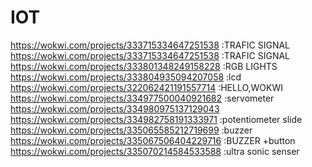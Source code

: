 # IOT

https://wokwi.com/projects/333715334647251538 :TRAFIC SIGNAL<br>
https://wokwi.com/projects/333715334647251538 :TRAFIC SIGNAL<br>
https://wokwi.com/projects/333801348249158228 :RGB LIGHTS<br>
https://wokwi.com/projects/333804935094207058 :lcd<br>
https://wokwi.com/projects/322062421191557714 :HELLO,WOKWI<br>
https://wokwi.com/projects/334977500040921682 :servometer<br>
https://wokwi.com/projects/334980975137129043<br>
https://wokwi.com/projects/334982758191333971 :potentiometer slide<br>
https://wokwi.com/projects/335065585212719699 :buzzer<br>
https://wokwi.com/projects/335067506404229716 :BUZZER +button<br>
https://wokwi.com/projects/335070214584533588 :ultra sonic senser<br>
